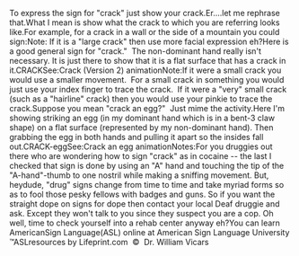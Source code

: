 To express the sign for "crack" just show your crack.Er....let me rephrase that.What I mean is show what the crack to which you are referring looks like.For example, for a crack in a wall or the side of a mountain you could sign:Note: If it is a "large crack" then use more facial expression eh?Here is a good general sign for 
	"crack."  The non-dominant hand really isn't necessary. It is just 
	there to show that it is a flat surface that has a crack in it.CRACKSee:Crack (Version 2) animationNote:If it were a small crack you would use a smaller movement.  For a small crack in something you would just use your index finger to 
  trace the crack.  If it were a "very" small crack (such as a "hairline" crack) 
	then you would use your pinkie to trace the crack.Suppose you mean "crack an egg?"  Just mime the activity.Here I'm showing striking an egg (in my dominant hand which is in a bent-3 
	claw shape) on a flat surface (represented by my non-dominant hand). Then 
	grabbing the egg in both hands and pulling it apart so the insides fall out.CRACK-eggSee:Crack an egg animationNotes:For you druggies out there who are wondering how to sign "crack" as 
			in cocaine -- the last I checked that sign is done by using an "A" 
			hand and touching the tip of the "A-hand"-thumb to one nostril while 
			making a sniffing movement. But, heydude, "drug" signs 
			change from time to time and take myriad forms so as to fool those 
			pesky fellows with badges and guns. So if you want the straight dope 
			on signs for dope then contact your local Deaf druggie and ask. 
			Except they won't talk to you since they suspect you are a cop. Oh 
			well, time to check yourself into a rehab center anyway eh?You can learn 
		AmericanSign 
		Language(ASL) online at American Sign Language University ™ASLresources by Lifeprint.com  ©  Dr. William Vicars